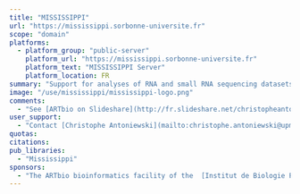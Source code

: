 ```yaml
---
title: "MISSISSIPPI"
url: "https://mississippi.sorbonne-universite.fr"
scope: "domain"
platforms:
  - platform_group: "public-server"
    platform_url: "https://mississippi.sorbonne-universite.fr"
    platform_text: "MISSISSIPPI Server"
    platform_location: FR
summary: "Support for analyses of RNA and small RNA sequencing datasets as well as for epigenetics or metagenomics studies. "
image: "/use/mississippi/mississippi-logo.png"
comments:
  - "See [ARTbio on Slideshare](http://fr.slideshare.net/christopheantoniewski/linked-in-summary-50629359)"
user_support:
  - "Contact [Christophe Antoniewski](mailto:christophe.antoniewski@upmc.fr)"
quotas:
citations:
pub_libraries:
  - "Mississippi"
sponsors:
  - "The ARTbio bioinformatics facility of the  [Institut de Biologie Paris Seine](http://www.ibps.upmc.fr/en) based at the [University Pierre & Marie Curie](http://www.upmc.fr/en/index.html)."
---
```

